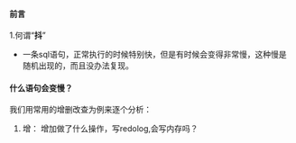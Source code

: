 #### 前言

1.何谓“**抖**”

- 一条sql语句，正常执行的时候特别快，但是有时候会变得非常慢，这种慢是随机出现的，而且没办法复现。



#### 什么语句会变慢？

我们用常用的增删改查为例来逐个分析：

1. 增： 增加做了什么操作，写redolog,会写内存吗？